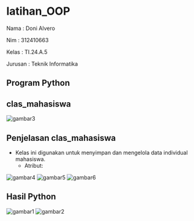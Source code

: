 # latihan_OOP
Nama : Doni Alvero <p>
Nim : 312410663 <p>
Kelas : TI.24.A.5 <P>
Jurusan : Teknik Informatika <P>

## Program Python

## clas_mahasiswa
![gambar3](https://github.com/user-attachments/assets/45a34131-9a4b-4b86-a55c-dae052829e2b)
## Penjelasan clas_mahasiswa
- Kelas ini digunakan untuk menyimpan dan mengelola data individual mahasiswa.
  - Atribut:

![gambar4](https://github.com/user-attachments/assets/9e70e124-e75b-4f2b-972f-3e5058cedeea)
![gambar5](https://github.com/user-attachments/assets/3e561722-e7e3-4fb9-a84d-4ab6468cd5c5)
![gambar6](https://github.com/user-attachments/assets/a861c2b7-6733-4628-b115-06d4d45b219f)

## Hasil Python
![gambar1](https://github.com/user-attachments/assets/077dc94f-f323-4df0-9b21-80a559614b31)
![gambar2](https://github.com/user-attachments/assets/d1eb8df3-f17f-44bc-bada-5140b9c73891)
